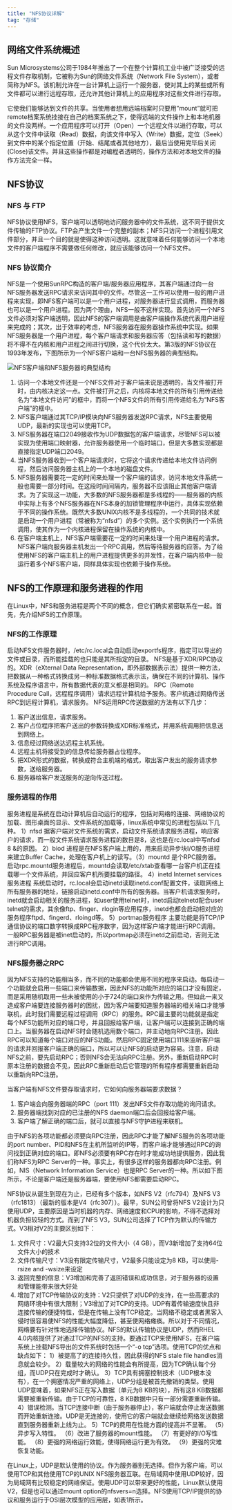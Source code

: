 ```yaml
---
title: "NFS协议详解"
tag: "存储"
---
```



## 网络文件系统概述
 
Sun Microsystems公司于1984年推出了一个在整个计算机工业中被广泛接受的远程文件存取机制，它被称为Sun的网络文件系统（Network File System），或者简称为NFS。该机制允许在一台计算机上运行一个服务器，使对其上的某些或所有文件都可以进行远程存取，还允许其他计算机上的应用程序对这些文件进行存取。 

它使我们能够达到文件的共享。当使用者想用远端档案时只要用”mount”就可把remote档案系统挂接在自己的档案系统之下，使得远端的文件操作上和本地机器的文件没两样。一个应用程序可以打开（Open）一个远程文件以进行存取，可以从这个文件中读取（Read）数据，向该文件中写入（Write）数据，定位（Seek）到文件中的某个指定位置（开始、结尾或者其他地方），最后当使用完毕后关闭(Close)该文件。并且这些操作都是对编程者透明的，操作方法和对本地文件的操作方法完全一样。 

## NFS协议

### NFS 与 FTP
NFS协议使用NFS，客户端可以透明地访问服务器中的文件系统，这不同于提供文件传输的FTP协议。FTP会产生文件一个完整的副本；NFS只访问一个进程引用文件部分，并且一个目的就是使得这种访问透明。这就意味着任何能够访问一个本地文件的客户端程序不需要做任何修改，就应该能够访问一个NFS文件。

### NFS 协议简介
NFS是一个使用SunRPC构造的客户端/服务器应用程序，其客户端通过向一台NFS服务器发送RPC请求来访问其中的文件。尽管这一工作可以使用一般的用户进程来实现，即NFS客户端可以是一个用户进程，对服务器进行显式调用，而服务器也可以是一个用户进程。因为两个理由，NFS一般不这样实现。首先访问一个NFS文件必须对客户端透明，因此NFS的客户端调用是由客户端操作系统代表用户进程来完成的；其次，出于效率的考虑，NFS服务器在服务器操作系统中实现。如果NFS服务器是一个用户进程，每个客户端请求和服务器应答（包括读和写的数据）将不得不在内核和用户进程之间进行切换，这个代价太大。第3版的NFS协议在1993年发布，下图所示为一个NFS客户端和一台NFS服务器的典型结构。  

![NFS客户端和NFS服务器的典型结构](/assets/images/posts/nfs-stack.png)

1. 访问一个本地文件还是一个NFS文件对于客户端来说是透明的，当文件被打开时，由内核决定这一点。文件被打开之后，内核将本地文件的所有引用传递给名为“本地文件访问”的框中，而将一个NFS文件的所有引用传递给名为“NFS客户端”的框中。
2. NFS客户端通过其TCP/IP模块向NFS服务器发送RPC请求，NFS主要使用UDP，最新的实现也可以使用TCP。
3. NFS服务器在端口2049接收作为UDP数据包的客户端请求，尽管NFS可以被实现为使用端口映射器，允许服务器使用一个临时端口，但是大多数实现都是直接指定UDP端口2049。
4. 当NFS服务器收到一个客户端请求时，它将这个请求传递给本地文件访问例程，然后访问服务器主机上的一个本地的磁盘文件。 
5. NFS服务器需要花一定的时间来处理一个客户端的请求，访问本地文件系统一般也需要一部分时间。在这段时间间隔内，服务器不应该阻止其他客户端请求。为了实现这一功能，大多数的NFS服务器都是多线程的——服务器的内核中实际上有多个NFS服务器在NFS本身的加锁管理程序中运行，具体实现依赖于不同的操作系统。既然大多数UNIX内核不是多线程的，一个共同的技术就是启动一个用户进程（常被称为“nfsd”）的多个实例。这个实例执行一个系统调用，使其作为一个内核进程保留在操作系统的内核中。
6. 在客户端主机上，NFS客户端需要花一定的时间来处理一个用户进程的请求。NFS客户端向服务器主机发出一个RPC调用，然后等待服务器的应答。为了给使用NFS的客户端主机上的用户进程提供更多的并发性，在客户端内核中一般运行着多个NFS客户端，同样具体实现也依赖于操作系统。

## NFS的工作原理和服务进程的作用

在Linux中，NFS和服务进程是两个不同的概念，但它们确实紧密联系在一起。首先，先介绍NFS的工作原理。 

### NFS的工作原理
 
启动NFS文件服务器时，/etc/rc.local会自动启动exportfs程序，指定可以导出的文件或目录，而所能挂载的也只能是其所指定的目录。
NFS是基于XDR/RPC协议的。XDR（eXternal Data Representation，即外部数据表示法）提供一种方法，把数据从一种格式转换成另一种标准数据格式表示法，确保在不同的计算机、操作系统及程序语言中，所有数据代表的意义都是相同的。
RPC（Remote Procedure Call，远程程序调用）请求远程计算机给予服务。客户机通过网络传送RPC到远程计算机，请求服务。
NFS运用RPC传送数据的方法有以下几步：
1) 客户送出信息，请求服务。
2) 客户占位程序把客户送出的参数转换成XDR标准格式，并用系统调用把信息送到网络上。
3) 信息经过网络送达远程主机系统。
4) 远程主机将接受到的信息传给服务器占位程序。
5) 把XDR形式的数据，转换成符合主机端的格式，取出客户发出的服务请求参数，送给服务器。
6) 服务器给客户发送服务的逆向传送过程。 

### 服务进程的作用

服务进程是系统在启动计算机后自动运行的程序，包括对网络的连接、网络协议的加载、图形桌面的显示、文件系统的加载等，linux系统中常见的进程包括以下几种。
1）nfsd
据客户端对文件系统的需求，启动文件系统请求服务进程，响应客户的请求，而一般文件系统请求服务进程的数目是8，这也是在rc.local中写nfsd 8 &的原因。
2）biod
进程是在NFS客户端上用的，用来启动异步块I/O服务进程来建立Buffer Cache，处理在客户机上的读写。（3）mountd
是个RPC服务器。启动rpc.mountd服务进程后，mountd会读取/etc/xtab查看哪一台客户机正在挂载哪一个文件系统，并回应客户机所要挂载的路径。
4）inetd Internet services服务进程
系统启动时，rc.local会启动inetd读取inetd.conf配置文件，读取网络上所有服务器的地址，链接启动inetd.conf中所有的服务器。当客户机请求服务时，inetd就会启动相关的服务进程，如user使用telnet时，inetd启动telnetd配合user telnet的需求，其余像ftp、finger、rlogin等应用程序，inetd也都会启动相对应的服务程序ftpd、fingerd、rloingd等。
5）portmap服务程序
主要功能是将TCP/IP通信协议的端口数字转换成RPC程序数字，因为这样客户端才能进行RPC调用。一般RPC服务器是被inet启动的，所以portmap必须在inetd之前启动，否则无法进行RPC调用。  

### NFS服务器之RPC
 
因为NFS支持的功能相当多，而不同的功能都会使用不同的程序来启动。每启动一个功能就会启用一些端口来传输数据，因此NFS的功能所对应的端口才没有固定，而是采用随机取用一些未被使用的小于724的端口来作为传输之用。但如此一来又造成客户端要连接服务器时的困扰，因为客户端要知道服务器端的相关端口才能够联机，此时我们需要远程过程调用（RPC）的服务。RPC最主要的功能就是指定每个NFS功能所对应的端口号，并且回报给客户端，让客户端可以连接到正确的端口上。当服务器在启动NFS时会随机选用数个端口，并主动地向RPC注册。因此RPC可以知道每个端口对应的NFS功能。然后RPC固定使用端口111来监听客户端的请求并回报客户端正确的端口，所以可以让NFS的启动更为容易。注意，启动NFS之前，要先启动RPC；否则NFS会无法向RPC注册。另外，重新启动RPC时原本注册的数据会不见，因此RPC重新启动后它管理的所有程序都需要重新启动以重新向RPC注册。

当客户端有NFS文件要存取请求时，它如何向服务器端要求数据？
1) 客户端会向服务器端的RPC（port 111）发出NFS文件存取功能的询问请求。
2) 服务器端找到对应的已注册的NFS daemon端口后会回报给客户端。
3) 客户端了解正确的端口后，就可以直接与NFS守护进程来联机。

由于NFS的各项功能都必须要向RPC注册，因此RPC才能了解NFS服务的各项功能的port number、PID和NFS在主机所监听的IP等，而客户端才能够通过RPC的询问找到正确对应的端口。即NFS必须要有RPC存在时才能成功地提供服务，因此我们称NFS为RPC Server的一种。事实上，有很多这样的服务器都向RPC注册。例如，NIS（Network Information Service）也是RPC Server的一种。所以如下图所示，不论是客户端还是服务器端，要使用NFS都需要启动RPC。 

NFS协议从诞生到现在为止，已经有多个版本，如NFS V2（rfc794）及NFS V3（rfc1813）（最新的版本是V4（rfc307））。最早，SUN公司曾将NFS V2设计为只使用UDP，主要原因是当时机器的内存、网络速度和CPU的影响，不得不选择对机器负担较轻的方式。而到了NFS V3，SUN公司选择了TCP作为默认的传输方式。V3相对V2的主要区别如下：
1) 文件尺寸：V2最大只支持32位的文件大小（4 GB），而V3新增加了支持64位文件大小的技术
2) 文件传输尺寸：V3没有限定传输尺寸，V2最多只能设定为8 KB，可以使用-rsize and -wsize来设定
3) 返回完整的信息：V3增加和完善了返回错误和成功信息，对于服务器的设置和管理能带来很大好处
4) 增加了对TCP传输协议的支持：V2只提供了对UDP的支持，在一些高要求的网络环境中有很大限制；V3增加了对TCP的支持。UDP有着传输速度快且非连接传输的便捷特性，但是在传输上没有TCP稳定。当网络不稳定或者黑客入侵时很容易使NFS的性能大幅度降低，甚至使网络瘫痪。所以对于不同情况，网络要有针对性地选择传输协议。NFS的默认传输协议是UDP，然而RHEL 4.0内核提供了对通过TCP的NFS的支持。要通过TCP来使用NFS，在客户端系统上挂载NFS导出的文件系统时包括一个“-o tcp”选项。使用TCP的优点和缺点如下：
 1）被提高了的连接持久性，因此获得的NFS stale file handles消息就会较少。
 2）载量较大的网络的性能会有所提高，因为TCP确认每个分组，而UDP只在完成时才确认。
 3）TCP具有拥塞控制技术（UDP根本没有），在一个拥塞情况严重的网络上，UDP分组是被首先撤销的类型。使用UDP意味着，如果NFS正在写入数据（单元为8 KB的块），所有这8 KB数据都需要被重新传输。由于TCP的可靠性，8 KB数据中只有一部分需要重新传输。
 4）错误检测。当TCP连接中断（由于服务器停止），客户端就会停止发送数据而开始重新连接。UDP是无连接的，使用它的客户端就会继续给网络发送数据直到服务器重新上线为止。
 5）TCP的费用在性能方面的提高并不显著。
 （5）异步写入特性。
 （6）改进了服务器的mount性能。
 （7）有更好的I/O写性能。
 （8）更强的网络运行效能，使得网络运行更为有效。
 （9）更强的灾难恢复功能。 

在Linux上，UDP是默认使用的协议。作为服务器别无选择。但作为客户端，可以使用TCP和其他使用TCP的UNIX NFS服务器互联。在局域网中使用UDP较好，因为局域网有比较稳定的网络保证。使用UDP可以带来更好的性能，Linux默认使用V2，但是也可以通过mount option的nfsvers=n选择。NFS使用TCP/IP提供的协议和服务运行于OSI层次模型的应用层，如表1所示。 

